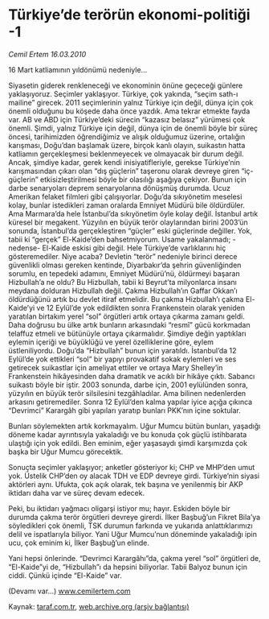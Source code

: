 # Türkiye’de terörün ekonomi-politiği -1

*Cemil Ertem 16.03.2010*

<div class="yazi"><p>16 Mart katliamının yıldönümü nedeniyle...</p>
<p>Siyasetin giderek renkleneceği ve ekonominin önüne geçeceği günlere yaklaşıyoruz. Seçimler yaklaşıyor. Türkiye, çok yakında, “seçim sath-ı mailine” girecek. 2011 seçimlerinin yalnız Türkiye için değil, dünya için çok önemli olduğunu bu köşede daha önce yazdık. Ama tekrar etmekte fayda var. AB ve ABD için Türkiye’deki sürecin “kazasız belasız” yürümesi çok önemli. Şimdi, yalnız Türkiye için değil, dünya için de önemli böyle bir süreç öncesi, tarihimizden öğrendiğimiz ve alışık olduğumuz üzerine, ortalığın karışması, Doğu’dan başlamak üzere, birçok kanlı olayın, suikastın hatta katliamın gerçekleşmesi beklenmeyecek ve olmayacak bir durum değil. Ancak, şimdiye kadar, gerek kendi inisiyatifleriyle, gerekse Türkiye’nin karışmasından çıkarı olan “dış güçlerin” taşeronu olarak devreye giren “iç-güçlerin” etkisizleştirilmesi böyle bir olasılığı aşağıya çekiyor. Bunun için darbe senaryoları deprem senaryolarına dönüşmüş durumda. Ucuz Amerikan felaket filmleri gibi çalışıyorlar. Doğu’da sıkıyönetim meselesi kolay, bunlar istedikleri zaman oralarda Emniyet Müdürü bile öldürdüler. Ama Marmara’da hele İstanbul’da sıkıyönetim öyle kolay değil. İstanbul artık küresel bir megakent. Yüzyılın en büyük terör olaylarından birini 2003’ün sonunda, İstanbul’da gerçekleştiren “güçler” eski güçlerinde değiller. Yok, tabii ki “gerçek” El-Kaide’den bahsetmiyorum. Usame yakalanmadı; -nedense- El-Kaide eskisi gibi değil. Hele Türkiye’de varlıklarını hiç gösteremediler. Niye acaba? Devletin “terör” nedeniyle birinci derece güvenlikli olması gereken kentinde, Diyarbakır’da şehrin güvenliğinden sorumlu, en tepedeki adamını, Emniyet Müdürü’nü, öldürmeyi başaran Hizbullah’a ne oldu? Bu Hizbullah, tabii ki Beyrut’ta milyonlarca insanı meydana dolduran Hizbullah değil. Çakma Hizbullah’ın Gaffar Okkan’ı öldürdüğünü artık bu devlet itiraf etmelidir. Bu çakma Hizbullah’ı çakma El-Kaide’yi ve 12 Eylül’de yok edildikten sonra Frankenstein olarak yeniden yaratılan birtakım yerel “sol” örgütleri artık ortaya çıkarma zamanı geldi. Daha doğrusu bu ülke artık bunların arkasındaki “resmî” gücü korkmadan telaffuz etmeli ve bütünüyle ortaya çıkarmalıdır. Şimdiye değin yaptıkları eylemin içeriği ve büyüklüğü ve yerel özelliklerine göre, eylem üstleniliyordu. Doğu’da “Hizbullah” bunun için yaratıldı. İstanbul’da 12 Eylül’de yok ettikleri “sol” bir yapıyı provakatif sokak eylemleri ve ses getirecek suikastlar için ameliyat ettiler ve ortaya Mary Shelley’in Frankenstein hikâyesinden daha dramatik ve acıklı bir hikâye çıktı. Sabancı suikastı böyle bir iştir. 2003 sonunda, darbe için, 2001 eylülünden sonra, yüzyılın en büyük terör silsilesini tezgâhladılar. Ama bilinen nedenlerden arkasını getiremediler. Sonra 12 Eylül’den kalma yapılar iyice açığa çıkınca “Devrimci” Karargâh gibi yapıları yaratıp bunları PKK’nın içine soktular.</p>
<p>Bunları söylemekten artık korkmayalım. Uğur Mumcu bütün bunları, yaşadığı döneme kadar ayrıntısıyla yakaladığı ve bu konuda çok güçlü istihbarata ulaştığı için yok edildi. Ben eminim, eğer yaşasaydı şimdi karşımızda çok başka bir Uğur Mumcu görecektik.</p>
<p>Sonuçta seçimler yaklaşıyor; anketler gösteriyor ki; CHP ve MHP’den umut yok. Üstelik CHP’den oy alacak TDH ve EDP devreye girdi. Türkiye’nin siyasi aktörleri aynı. Ufukta, çok açık olarak, tek başına ve yenilenmiş bir AKP iktidarı daha var ve süreç devam edecek.</p>
<p>Peki, bu iktidarı yağmacı oligarşi istiyor mu; hayır. Eskiden böyle bir durumda çakma terör örgütleri devreye girerdi. İlker Başbuğ’un Fikret Bila’ya söyledikleri çok önemli, TSK durumun farkında ve yukarıda anlattıklarımızı delil ve ispatlarıyla biliyor. Yani Uğur Mumcu’nun döneminde yakaladığı ipin ucu, çok eminim ki, İlker Başbuğ’un elinde.</p>
<p>Yani hepsi önlerinde. “Devrimci Karargâhı”da, çakma yerel “sol” örgütleri de, “El-Kaide”yi de, “Hizbullah”ı da hepsini biliyorlar. Tabii Balyoz bunun için ciddi. Çünkü içinde “El-Kaide” var.</p>
<p>(Devamı var...) <a href="http://www.cemilertem.com/">www.cemilertem.com</a></p>
</div>

Kaynak: [taraf.com.tr](http://www.taraf.com.tr:80/makale/10473.htm), [web.archive.org (arşiv bağlantısı)](http://web.archive.org/web/20100322204659/http://www.taraf.com.tr:80/makale/10473.htm)
